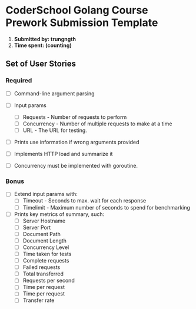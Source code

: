 # CoderSchool Golang Course Prework Submission Template

1. **Submitted by: trungngth**
2. **Time spent: (counting)**

## Set of User Stories

### Required
* [ ] Command-line argument parsing
* [ ] Input params
   * [ ] Requests - Number of requests to perform
   * [ ] Concurrency - Number of multiple requests to make at a time
   * [ ] URL - The URL for testing.
* [ ] Prints use information if wrong arguments provided
* [ ] Implements  HTTP load and summarize it
* [ ] Concurrency must be implemented with goroutine.


### Bonus
* [ ] Extend input params with: 
   * [ ] Timeout - Seconds to max. wait for each response
   * [ ] Timelimit - Maximum number of seconds to spend for benchmarking
* [ ] Prints key metrics of summary, such:
   * [ ] Server Hostname
   * [ ] Server Port
   * [ ] Document Path
   * [ ] Document Length
   * [ ] Concurrency Level
   * [ ] Time taken for tests
   * [ ] Complete requests
   * [ ] Failed requests
   * [ ] Total transferred
   * [ ] Requests per second
   * [ ] Time per request
   * [ ] Time per request
   * [ ] Transfer rate